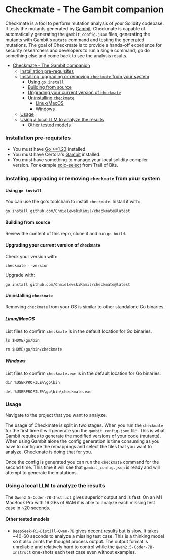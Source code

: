 # Checkmate - The Gambit companion

Checkmate is a tool to perform mutation analysis of your Solidity codebase. It
tests the mutants generated by [Gambit](https://github.com/Certora/gambit).
Checkmate is capable of automatically generating the `gambit_config.json`
files, generating the mutants with Gambit's `mutate` command and testing the
generated mutations. The goal of Checkmate is to provide a hands-off experience
for security researchers and developers to run a single command, go do something
else and come back to see the analysis results.

<!--toc:start-->
- [Checkmate - The Gambit companion](#checkmate-the-gambit-companion)
    - [Installation pre-requisites](#installation-pre-requisites)
    - [Installing, upgrading or removing `checkmate` from your system](#installing-upgrading-or-removing-checkmate-from-your-system)
      - [Using `go install`](#using-go-install)
      - [Building from source](#building-from-source)
      - [Upgrading your current version of `checkmate`](#upgrading-your-current-version-of-checkmate)
      - [Uninstalling `checkmate`](#uninstalling-checkmate)
        - [Linux/MacOS](#linuxmacos)
        - [Windows](#windows)
    - [Usage](#usage)
    - [Using a local LLM to analyze the results](#using-a-local-llm-to-analyze-the-results)
      - [Other tested models](#other-tested-models)
<!--toc:end-->

### Installation pre-requisites

- You must have [Go >=1.23](https://go.dev/dl/) installed.
- You must have Certora's [Gambit](https://github.com/Certora/gambit) installed.
- You must have something to manage your local solidity compiler version. For
  example [solc-select](https://github.com/crytic/solc-select) from Trail of
  Bits.

### Installing, upgrading or removing `checkmate` from your system

#### Using `go install`

You can use the go's toolchain to install `checkmate`. Install it with:
```shell
go install github.com/ChmielewskiKamil/checkmate@latest
```

#### Building from source

Review the content of this repo, clone it and run `go build`.

#### Upgrading your current version of `checkmate`

Check your version with:
```shell
checkmate --version
```

Upgrade with:
```shell
go install github.com/ChmielewskiKamil/checkmate@latest
```

#### Uninstalling `checkmate`

Removing `checkmate` from your OS is similar to other standalone Go binaries.

##### Linux/MacOS

List files to confirm `checkmate` is in the default location for Go binaries.

```shell
ls $HOME/go/bin
```

```shell
rm $HOME/go/bin/checkmate
```

##### Windows

List files to confirm `checkmate.exe` is in the default location for Go
binaries.

```shell
dir %USERPROFILE%\go\bin 
```

```shell
del %USERPROFILE%\go\bin\checkmate.exe
```

### Usage

Navigate to the project that you want to analyze. 

The usage of Checkmate is split in two stages. When you run the `checkmate`
for the first time it will generate you the `gambit_config.json` file. This is
what Gambit requires to generate the modified versions of your code (mutants).
When using Gambit alone the config generation is time consuming as you have to
configure the remappings and select the files that you want to analyze.
Checkmate is doing that for you.

Once the config is generated you can run the `checkmate` command for the second
time. This time it will see that `gambit_config.json` is ready and will attempt
to generate the mutations.

### Using a local LLM to analyze the results

The `Qwen2.5-Coder-7B-Instruct` gives superior output and is fast. On an M1
MacBook Pro with 16 GBs of RAM it is able to analyze each missing test case in
~20 seconds. 

#### Other tested models

- `DeepSeek-R1-Distill-Qwen-7B` gives decent results but is slow. It takes 
  ~40-60 seconds to analyze a missing test case. This is a thinking model so it
  also prints the thought process output. The output format is unreliable and
  relatively hard to control while the `Qwen2.5-Coder-7B-Instruct` one-shots
  each test case even without examples.

